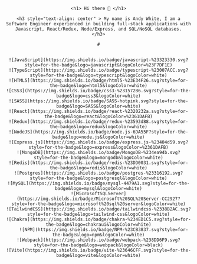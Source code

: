 <div align="center">

	<h1> Hi there 👋 </h1>

	<h3 style="text-align: center" > My name is Andy White, I am a Software Engineer experienced in building full-stack applications with Javascript, React/Redux, Node/Express, and SQL/NoSQL databases.
	</h3>

	#


	![JavaScript](https://img.shields.io/badge/javascript-%23323330.svg?style=for-the-badge&logo=javascript&logoColor=%23F7DF1E)
	![TypeScript](https://img.shields.io/badge/typescript-%23007ACC.svg?style=for-the-badge&logo=typescript&logoColor=white)
	![HTML5](https://img.shields.io/badge/html5-%23E34F26.svg?style=for-the-badge&logo=html5&logoColor=white)
	![CSS3](https://img.shields.io/badge/css3-%231572B6.svg?style=for-the-badge&logo=css3&logoColor=white)
	![SASS](https://img.shields.io/badge/SASS-hotpink.svg?style=for-the-badge&logo=SASS&logoColor=white)
	![React](https://img.shields.io/badge/react-%2320232a.svg?style=for-the-badge&logo=react&logoColor=%2361DAFB)
	![Redux](https://img.shields.io/badge/redux-%23593d88.svg?style=for-the-badge&logo=redux&logoColor=white)
	![NodeJS](https://img.shields.io/badge/node.js-6DA55F?style=for-the-badge&logo=node.js&logoColor=white)
	![Express.js](https://img.shields.io/badge/express.js-%23404d59.svg?style=for-the-badge&logo=express&logoColor=%2361DAFB)
	![MongoDB](https://img.shields.io/badge/MongoDB-%234ea94b.svg?style=for-the-badge&logo=mongodb&logoColor=white)
	![Redis](https://img.shields.io/badge/redis-%23DD0031.svg?style=for-the-badge&logo=redis&logoColor=white)
	![Postgres](https://img.shields.io/badge/postgres-%23316192.svg?style=for-the-badge&logo=postgresql&logoColor=white)
	![MySQL](https://img.shields.io/badge/mysql-4479A1.svg?style=for-the-badge&logo=mysql&logoColor=white)
	![MicrosoftSQLServer](https://img.shields.io/badge/Microsoft%20SQL%20Server-CC2927?style=for-the-badge&logo=microsoft%20sql%20server&logoColor=white)
	![TailwindCSS](https://img.shields.io/badge/tailwindcss-%2338B2AC.svg?style=for-the-badge&logo=tailwind-css&logoColor=white)
	![Chakra](https://img.shields.io/badge/chakra-%234ED1C5.svg?style=for-the-badge&logo=chakraui&logoColor=white)
		![NPM](https://img.shields.io/badge/NPM-%23CB3837.svg?style=for-the-badge&logo=npm&logoColor=white)
	![Webpack](https://img.shields.io/badge/webpack-%238DD6F9.svg?style=for-the-badge&logo=webpack&logoColor=black)
	![Vite](https://img.shields.io/badge/vite-%23646CFF.svg?style=for-the-badge&logo=vite&logoColor=white)

</div>
